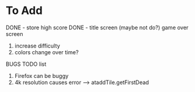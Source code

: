 # To Add

DONE - store high score
DONE - title screen
(maybe not do?) game over screen

1. increase difficulty
2. colors change over time?


BUGS TODO list
1. Firefox can be buggy
2. 4k resolution causes error
 --> ataddTile.getFirstDead